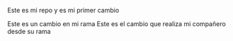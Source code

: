 Este es mi repo y es mi primer cambio

Este es un cambio en mi rama
Este es el cambio que realiza mi compañero desde su rama